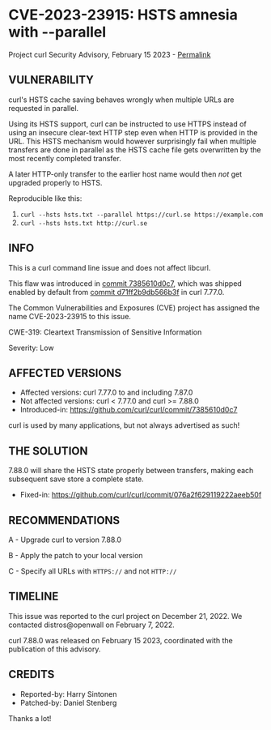 CVE-2023-23915: HSTS amnesia with --parallel
============================================

Project curl Security Advisory, February 15 2023 -
[Permalink](https://curl.se/docs/CVE-2023-23915.html)

VULNERABILITY
-------------

curl's HSTS cache saving behaves wrongly when multiple URLs are requested in
parallel.

Using its HSTS support, curl can be instructed to use HTTPS instead of using
an insecure clear-text HTTP step even when HTTP is provided in the URL. This
HSTS mechanism would however surprisingly fail when multiple transfers are done
in parallel as the HSTS cache file gets overwritten by the most recently
completed transfer.

A later HTTP-only transfer to the earlier host name would then *not* get
upgraded properly to HSTS.

Reproducible like this:

1. `curl --hsts hsts.txt --parallel https://curl.se https://example.com`
2. `curl --hsts hsts.txt http://curl.se`

INFO
----

This is a curl command line issue and does not affect libcurl.

This flaw was introduced in [commit
7385610d0c7](https://github.com/curl/curl/commit/7385610d0c7), which was
shipped enabled by default from [commit
d71ff2b9db566b3f](https://github.com/curl/curl/commit/d71ff2b9db566b3f) in
curl 7.77.0.

The Common Vulnerabilities and Exposures (CVE) project has assigned the name
CVE-2023-23915 to this issue.

CWE-319: Cleartext Transmission of Sensitive Information

Severity: Low

AFFECTED VERSIONS
-----------------

- Affected versions: curl 7.77.0 to and including 7.87.0
- Not affected versions: curl < 7.77.0 and curl >= 7.88.0
- Introduced-in: https://github.com/curl/curl/commit/7385610d0c7

curl is used by many applications, but not always advertised as such!

THE SOLUTION
------------

7.88.0 will share the HSTS state properly between transfers, making each
subsequent save store a complete state.

- Fixed-in: https://github.com/curl/curl/commit/076a2f629119222aeeb50f

RECOMMENDATIONS
--------------

 A - Upgrade curl to version 7.88.0

 B - Apply the patch to your local version
 
 C - Specify all URLs with `HTTPS://` and not `HTTP://`
 
TIMELINE
--------

This issue was reported to the curl project on December 21, 2022. We contacted
distros@openwall on February 7, 2022.

curl 7.88.0 was released on February 15 2023, coordinated with the publication
of this advisory.

CREDITS
-------

- Reported-by: Harry Sintonen
- Patched-by: Daniel Stenberg

Thanks a lot!
